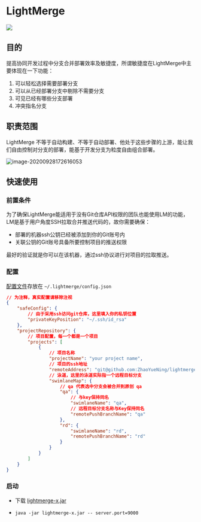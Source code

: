 # LightMerge

![](https://tva1.sinaimg.cn/large/007S8ZIlgy1gj6happv8dj31h70oxafb.jpg)

## 目的

提高协同开发过程中分支合并部署效率及敏捷度，所谓敏捷度在LightMerge中主要体现在一下功能：

1. 可以轻松选择需要部署分支
2. 可以从已经部署分支中剔除不需要分支
3. 可见已经有哪些分支部署
4. 冲突指名分支

## 职责范围

LightMerge 不等于自动构建、不等于自动部署、他处于这些步骤的上游，能让我们自由控制对分支的部署，能基于开发分支为粒度自由组合部署。

![image-20200928172616053](https://tva1.sinaimg.cn/large/007S8ZIlgy1gj6hqsyq52j31c20qcdm9.jpg)

## 快速使用

### 前置条件

为了确保LightMerge能适用于没有Git仓库API权限的团队也能使用LM的功能，LM是基于用户角度SSH拉取合并推送代码的，故你需要确保：

- 部署的机器ssh公钥已经被添加到你的Git账号内
- 关联公钥的Git账号具备所要控制项目的推送权限

最好的验证就是你可以在该机器，通过ssh协议进行对项目的拉取推送。

### 配置

[配置文件](https://github.com/ZhaoYueNing/lightmerge/blob/master/config.json)存放在 `~/.lightmerge/config.json`

```json
// 为注释，真实配置请移除注视
{
	"safeConfig": {
        // 由于采用ssh访问git仓库，这里填入你的私钥位置
		"privateKeyPosition": "~/.ssh/id_rsa"
	},
	"projectRepository": {
        // 项目配置，每一个都是一个项目
		"projects": [
            {
                // 项目名称
                "projectName": "your project name",
                // 项目的ssh地址
                "remoteAddress": "git@github.com:ZhaoYueNing/lightmerge.git",
                // 泳道，这里的泳道实际指一个远程目标分支
                "swimlaneMap": {
                    // qa 代表选中分支会被合并到原创 qa
                    "qa": {
                        // 与key保持同名
                        "swimlaneName": "qa",
                        // 远程目标分支名称与Key保持同名
                        "remotePushBranchName": "qa"
                    },
                    "rd": {
                        "swimlaneName": "rd",
                        "remotePushBranchName": "rd"
                    }
                }
			}
        ]
	}
}
```

### 启动

- 下载 [lightmerge-x.jar](https://github.com/ZhaoYueNing/lightmerge/releases)

- `java -jar lightmerge-x.jar -- server.port=9000` 

